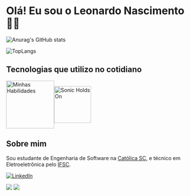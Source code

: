 # Olá! Eu sou o Leonardo Nascimento 🙋‍♂️

![Anurag's GitHub stats](https://github-readme-stats.vercel.app/api?username=leonsnw&count_private=true&show_icons=true&theme=dark)

  ![TopLangs](https://github-readme-stats.vercel.app/api/top-langs/?username=leonsnw&layout=compact&count_private=true&theme=dark)


## Tecnologias que utilizo no cotidiano

<div style="display: flex; align-items: center;">
  <a href="https://skillicons.dev">
    <img src="https://skillicons.dev/icons?i=nodejs,cs,py,linux,mysql,unity&perline=3" alt="Minhas Habilidades" width="130">
  </a>
  <img src="https://c.tenor.com/5ry-200hErMAAAAd/tenor.gif" alt="Sonic Holds On" width="100">
</div>

## Sobre mim

Sou estudante de Engenharia de Software na [Católica SC](https://www.catolicasc.org.br), e técnico em Eletroeletrônica pelo [IFSC](https://www.ifsc.edu.br/web/campus-joinville). 

[![LinkedIn](https://img.shields.io/badge/LinkedIn-0077B5?style=for-the-badge&logo=linkedin&logoColor=white)](https://www.linkedin.com/in/leonardo-nascimento-903905193/)

<img src="https://www.videogamesprites.net/ChronoTrigger/Party/Robo/Robo%20-%20Walk%20(Front).gif"> <img src="https://www.arcadeartwork.org/galleries/snesanimsprites/bobsnes57.gif">




